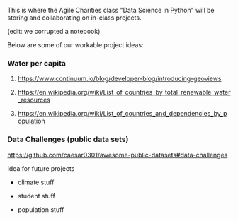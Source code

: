 This is where the Agile Charities class "Data Science in Python" will be storing and collaborating on in-class projects.

(edit: we corrupted a notebook)

Below are some of our workable project ideas:

### Water per capita

1. https://www.continuum.io/blog/developer-blog/introducing-geoviews

2. https://en.wikipedia.org/wiki/List_of_countries_by_total_renewable_water_resources

3. https://en.wikipedia.org/wiki/List_of_countries_and_dependencies_by_population

### Data Challenges (public data sets)

https://github.com/caesar0301/awesome-public-datasets#data-challenges

Idea for future projects

- climate stuff

- student stuff

- population stuff